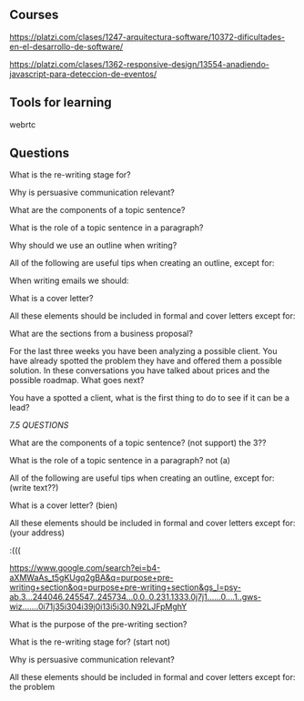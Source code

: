 ## Courses

https://platzi.com/clases/1247-arquitectura-software/10372-dificultades-en-el-desarrollo-de-software/

https://platzi.com/clases/1362-responsive-design/13554-anadiendo-javascript-para-deteccion-de-eventos/

## Tools for learning

webrtc

## Questions

What is the re-writing stage for?

Why is persuasive communication relevant?

What are the components of a topic sentence?

What is the role of a topic sentence in a paragraph?

Why should we use an outline when writing?

All of the following are useful tips when creating an outline, except for:

When writing emails we should:

What is a cover letter?

All these elements should be included in formal and cover letters except for:

What are the sections from a business proposal?

For the last three weeks you have been analyzing a possible client. You have already spotted the problem they have and offered them a possible solution. In these conversations you have talked about prices and the possible roadmap. What goes next?

You have a spotted a client, what is the first thing to do to see if it can be a lead?

*7.5 QUESTIONS*

What are the components of a topic sentence? (not support) the 3??

What is the role of a topic sentence in a paragraph? not (a)

All of the following are useful tips when creating an outline, except for: (write text??)

What is a cover letter? (bien)

All these elements should be included in formal and cover letters except for: (your address)

:(((

https://www.google.com/search?ei=b4-aXMWaAs_t5gKUgq2gBA&q=purpose+pre-writing+section&oq=purpose+pre-writing+section&gs_l=psy-ab.3...244046.245547..245734...0.0..0.231.1333.0j7j1......0....1..gws-wiz.......0i71j35i304i39j0i13i5i30.N92LJFpMghY

What is the purpose of the pre-writing section?

What is the re-writing stage for? (start not)

Why is persuasive communication relevant?

All these elements should be included in formal and cover letters except for: the problem
